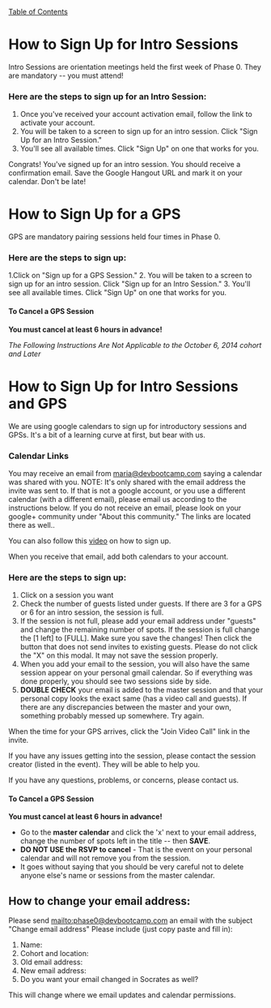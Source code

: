 [Table of Contents](readme.md)

# How to Sign Up for Intro Sessions

Intro Sessions are orientation meetings held the first week of Phase 0. They are mandatory -- you must attend!

### Here are the steps to sign up for an Intro Session:

1. Once you've received your account activation email, follow the link to activate your account.
2. You will be taken to a screen to sign up for an intro session. Click "Sign Up for an Intro Session."
3. You'll see all available times. Click "Sign Up" on one that works for you.

Congrats! You've signed up for an intro session. You should receive a confirmation email. Save the Google Hangout URL and mark it on your calendar. Don't be late!

# How to Sign Up for a GPS

GPS are mandatory pairing sessions held four times in Phase 0.

### Here are the steps to sign up:

1.Click on "Sign up for a GPS Session."
2. You will be taken to a screen to sign up for an intro session. Click "Sign up for an Intro Session."
3. You'll see all available times. Click "Sign Up" on one that works for you.

#### To Cancel a GPS Session
**You must cancel at least 6 hours in advance!**


*The Following Instructions Are Not Applicable to the October 6, 2014 cohort and Later*

# How to Sign Up for Intro Sessions and GPS

We are using google calendars to sign up for introductory sessions and GPSs. It's a bit of a learning curve
at first, but bear with us.

### Calendar Links
You may receive an email from maria@devbootcamp.com saying a calendar was shared with you. NOTE: It's only
shared with the email address the invite was sent to. If that is not a google account, or you use a different
calendar (with a different email), please email us according to the instructions below. If you do not receive an email, please look on your google+ community under "About this community." The links are located there as well..

You can also follow this [video](http://vimeo.com/92005818) on how to sign up.

When you receive that email, add both calendars to your account.

### Here are the steps to sign up:
1. Click on a session you want
2. Check the number of guests listed under guests. If there are 3 for a GPS or 6 for an intro session, the session is full.
3. If the session is not full, please add your email address under "guests" and change the remaining number of spots.
If the session is full change the [1 left] to [FULL]. Make sure you save the changes! Then click the button that does not send invites to existing guests. Please do not click the "X" on this modal. It may not save the session properly.
4. When you add your email to the session, you will also have the same session appear on your personal
gmail calendar. So if everything was done properly, you should see two sessions side by side.
5. **DOUBLE CHECK** your email is added to the master session and that your personal copy looks the exact same (has a video call and guests). If there are any discrepancies between the master and your own, something probably messed up somewhere. Try again.

When the time for your GPS arrives, click the "Join Video Call" link in the invite.

If you have any issues getting into the session, please contact the session creator (listed in the event). They will be able to help you.

If you have any questions, problems, or concerns, please contact us.

#### To Cancel a GPS Session
**You must cancel at least 6 hours in advance!**
- Go to the **master calendar** and click the 'x' next to your email address, change the number of spots left in the title -- then **SAVE**.
- **DO NOT USE the RSVP to cancel** - That is the event on your personal calendar and will not remove you from the session.
- It goes without saying that you should be very careful not to delete anyone else's name or sessions from the master calendar.

## How to change your email address:
Please send <mailto:phase0@devbootcamp.com> an email with the subject "Change email address"
Please include (just copy paste and fill in):

1. Name:
2. Cohort and location:
3. Old email address:
4. New email address:
5. Do you want your email changed in Socrates as well?

This will change where we email updates and calendar permissions.
